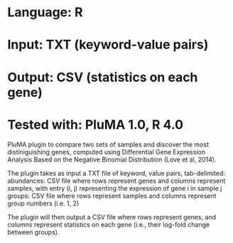 # Language: R
# Input: TXT (keyword-value pairs)
# Output: CSV (statistics on each gene)
# Tested with: PluMA 1.0, R 4.0

PluMA plugin to compare two sets of samples and discover the most distiniguishing genes, computed using Differential Gene Expression Analysis Based on the Negative Binomial Distribution (Love et al, 2014).

The plugin takes as input a TXT file of keyword, value pairs, tab-delimited:
abundances: CSV file where rows represent genes and columns represent samples, with entry (i, j) representing the expression of gene i in sample j
groups: CSV file where rows represent samples and columns represent group numbers (i.e. 1, 2)

The plugin will then output a CSV file where rows represent genes, and columns represent statistics on each gene (i.e., their log-fold change between groups).

